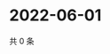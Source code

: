 # 2022-06-01

共 0 条

<!-- BEGIN WEIBO -->
<!-- 最后更新时间 Wed Jun 01 2022 18:06:47 GMT+0800 (China Standard Time) -->

<!-- END WEIBO -->
